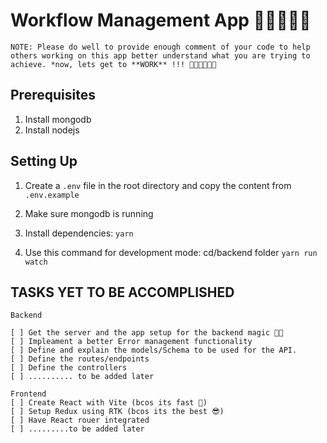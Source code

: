 <!-- @format -->

# Workflow Management App 👷🏼👷🏽‍♂️

    NOTE: Please do well to provide enough comment of your code to help others working on this app better understand what you are trying to achieve. *now, lets get to **WORK** !!! 👩🏼‍💻👨🏽‍💻

## Prerequisites

1. Install mongodb
2. Install nodejs

## Setting Up

1. Create a `.env` file in the root directory and copy the content from `.env.example`

2. Make sure mongodb is running
3. Install dependencies: `yarn`
4. Use this command for development mode: cd/backend folder `yarn run watch`

## TASKS YET TO BE ACCOMPLISHED

    Backend

    [ ] Get the server and the app setup for the backend magic 🤹🏽
    [ ] Impleament a better Error management functionality
    [ ] Define and explain the models/Schema to be used for the API.
    [ ] Define the routes/endpoints
    [ ] Define the controllers
    [ ] .......... to be added later

    Frontend
    [ ] Create React with Vite (bcos its fast 💨)
    [ ] Setup Redux using RTK (bcos its the best 😎)
    [ ] Have React rouer integrated
    [ ] .........to be added later
